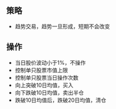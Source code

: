 ## 策略
* 趋势交易，趋势一旦形成，短期不会改变

## 操作
* 当日股价波动小于1%，不操作
* 控制单只股票市值上限
* 控制单只股票当日操作次数
* 向上突破10日均值，买入
* 向下跌破10日均值，卖出半仓
* 跌破10日均值后，跌破20日均值，清仓